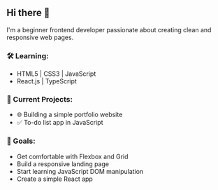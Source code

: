 ## Hi there 👋

I'm a beginner frontend developer passionate about creating clean and responsive web pages. 

### 🛠️ Learning:
- HTML5 | CSS3 | JavaScript  
- React.js | TypeScript  

### 🚀 Current Projects:
- 🌐 Building a simple portfolio website  
- ✅ To-do list app in JavaScript  

### 🎯 Goals:
- Get comfortable with Flexbox and Grid  
- Build a responsive landing page  
- Start learning JavaScript DOM manipulation  
- Create a simple React app  


